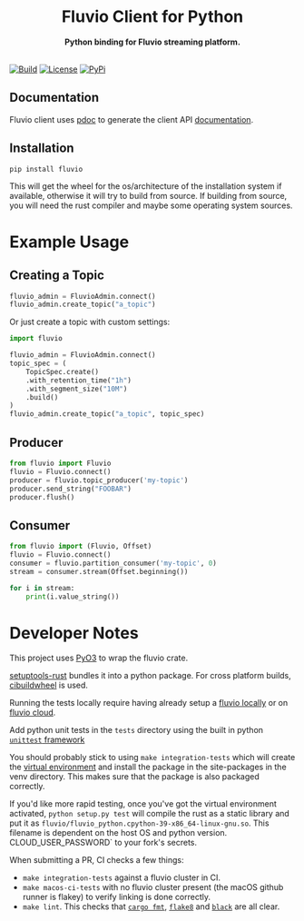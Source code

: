 <h1 align="center">Fluvio Client for Python</h1>
<div align="center">
 <strong>
   Python binding for Fluvio streaming platform.
 </strong>
</div>
<br />

[![Build](https://github.com/infinyon/fluvio-client-python/actions/workflows/cloud.yml/badge.svg)](https://github.com/infinyon/fluvio-client-python/actions/workflows/cloud.yml)
[![License](https://img.shields.io/badge/License-Apache%202.0-blue.svg)](https://github.com/infinyon/fluvio-client-python/blob/master/LICENSE-APACHE)
[![PyPi](https://img.shields.io/pypi/v/fluvio.svg)](https://img.shields.io/pypi/v/fluvio.svg)

## Documentation

Fluvio client uses [pdoc](https://github.com/mitmproxy/pdoc) to generate the client API [documentation](https://infinyon.github.io/fluvio-client-python/fluvio.html).

## Installation

```
pip install fluvio
```

This will get the wheel for the os/architecture of the installation system if available, otherwise it will try to build from source. If building from source, you will need the rust compiler and maybe some operating system sources.

# Example Usage

## Creating a Topic

```python
fluvio_admin = FluvioAdmin.connect()
fluvio_admin.create_topic("a_topic")
```

Or just create a topic with custom settings:

```python
import fluvio

fluvio_admin = FluvioAdmin.connect()
topic_spec = (
    TopicSpec.create()
    .with_retention_time("1h")
    .with_segment_size("10M")
    .build()
)
fluvio_admin.create_topic("a_topic", topic_spec)
```

## Producer
```python
from fluvio import Fluvio
fluvio = Fluvio.connect()
producer = fluvio.topic_producer('my-topic')
producer.send_string("FOOBAR")
producer.flush()
```

## Consumer
```python
from fluvio import (Fluvio, Offset)
fluvio = Fluvio.connect()
consumer = fluvio.partition_consumer('my-topic', 0)
stream = consumer.stream(Offset.beginning())

for i in stream:
    print(i.value_string())
```

# Developer Notes

This project uses [PyO3](https://pyo3.rs) to wrap the fluvio crate.

[setuptools-rust](https://github.com/PyO3/setuptools-rust) bundles it into a
python package. For cross platform builds,
[cibuildwheel](https://github.com/joerick/cibuildwheel) is used.

Running the tests locally require having already setup a [fluvio
locally](https://www.fluvio.io/docs/getting-started/fluvio-local/) or on
[fluvio cloud](https://cloud.fluvio.io).


Add python unit tests in the `tests` directory using the built in python
[`unittest` framework](https://docs.python.org/3/library/unittest.html)

You should probably stick to using `make integration-tests` which will create the [virtual
environment](https://docs.python.org/3/tutorial/venv.html) and install the
package in the site-packages in the venv directory. This makes sure that the
package is also packaged correctly.

If you'd like more rapid testing, once you've got the virtual environment
activated, `python setup.py test` will compile the rust as a static library and
put it as `fluvio/fluvio_python.cpython-39-x86_64-linux-gnu.so`. This filename
is dependent on the host OS and python version.
CLOUD_USER_PASSWORD` to your fork's secrets.

When submitting a PR, CI checks a few things:
* `make integration-tests` against a fluvio cluster in CI.
* `make macos-ci-tests` with no fluvio cluster present (the macOS github runner is flakey) to verify linking is done correctly.
* `make lint`. This checks that [`cargo
fmt`](https://github.com/rust-lang/rustfmt),
[`flake8`](https://pypi.org/project/flake8) and
[`black`](https://pypi.org/project/black/) are all clear.

